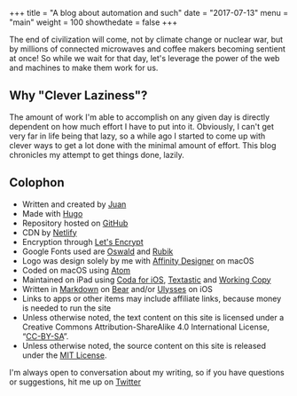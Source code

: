 +++
title = "A blog about automation and such"
date = "2017-07-13"
menu = "main"
weight = 100
showthedate = false
+++
<!-- ![Juan](/img/avatar-2.svg) -->
The end of civilization will come, not by climate change or nuclear war, but by millions of connected microwaves and coffee makers becoming sentient at once! So while we wait for that day, let's leverage the power of the web and machines to make them work for us.

## Why "Clever Laziness"?
The amount of work I'm able to accomplish on any given day is directly dependent on how much effort I have to put into it. Obviously, I can't get very far in life being that lazy, so a while ago I started to come up with clever ways to get a lot done with the minimal amount of effort. This blog chronicles my attempt to get things done, lazily.

## Colophon
* Written and created by [Juan](https://www.twitter.com/theverylastjuan)
* Made with [Hugo](https://gohugo.io)
* Repository hosted on [GitHub](https://github.com)
* CDN by [Netlify](https://www.netlify.com)
* Encryption through [Let's Encrypt](https://letsencrypt.org)
* Google Fonts used are [Oswald](https://fonts.google.com/specimen/Oswald) and [Rubik](https://fonts.google.com/specimen/Rubik)
* Logo was design solely by me with [Affinity Designer](https://itunes.apple.com/us/app/affinity-designer/id824171161?mt=12) on macOS
* Coded on macOS using [Atom](https://atom.io)
* Maintained on iPad using [Coda for iOS](https://itunes.apple.com/us/app/coda/id500906297?mt=8), [Textastic](https://itunes.apple.com/us/app/textastic-code-editor-6/id1049254261?mt=8) and [Working Copy](https://itunes.apple.com/us/app/working-copy-powerful-git-client/id896694807?mt=8)
* Written in [Markdown](https://daringfireball.net/projects/markdown/syntax) on [Bear](https://itunes.apple.com/us/app/bear/id1016366447?mt=8) and/or [Ulysses](https://itunes.apple.com/us/app/ulysses-the-ultimate-writing-app/id950335311?mt=8) on iOS
* Links to apps or other items may include affiliate links, because money is needed to run the site
* Unless otherwise noted, the text content on this site is licensed under a Creative Commons Attribution-ShareAlike 4.0 International License, “[CC-BY-SA](https://creativecommons.org/licenses/by-sa/4.0/)”.
* Unless otherwise noted, the source content on this site is released under the [MIT License](https://opensource.org/licenses/MIT).


I'm always open to conversation about my writing, so if you have questions or suggestions, hit me up on [Twitter](https://www.twitter.com/theverylastjuan)
